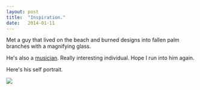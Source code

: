```yaml
---
layout: post
title:  "Inspiration."
date:   2014-01-11
---
```


Met a guy that lived on the beach and burned designs into fallen palm branches with a magnifying glass. 

He's also a [musician][artie-yt]. Really interesting individual. Hope I run into him again. 

Here's his self portrait.

<div class="row text-center">
<img src="{{ site.url }}/assets/artie.JPG" class="img-thumbnail"></br></br>
</div>
 
[artie-yt]: https://www.youtube.com/watch?v=G8nPV5WU0jE&list=UUQKrT9wHG8GO9tan-BPj5nA
